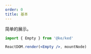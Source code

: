 ```yaml
---
order: 0
title: 基本
---
```


简单的展示。

```jsx
import { Empty } from '@ke/ked'

ReactDOM.render(<Empty />, mountNode)
```
